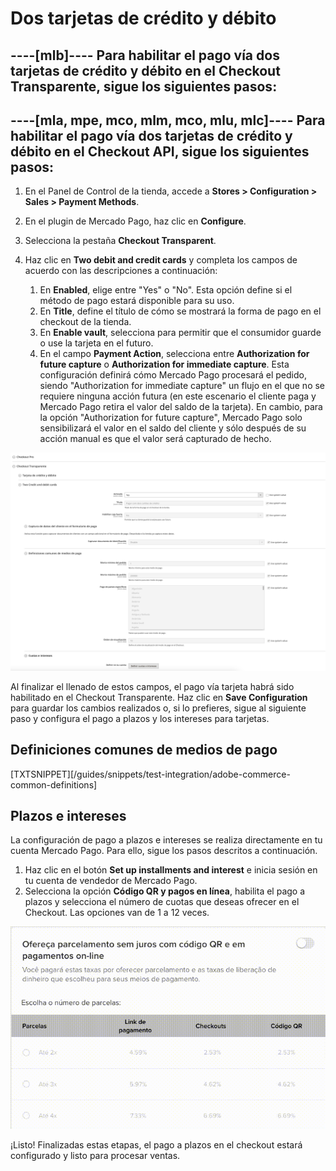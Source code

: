 # Dos tarjetas de crédito y débito
----[mlb]----
Para habilitar el pago vía dos tarjetas de crédito y débito en el Checkout Transparente, sigue los siguientes pasos:
------------

----[mla, mpe, mco, mlm, mco, mlu, mlc]----
Para habilitar el pago vía dos tarjetas de crédito y débito en el Checkout API, sigue los siguientes pasos:
------------

1. En el Panel de Control de la tienda, accede a **Stores > Configuration > Sales > Payment Methods**.
2. En el plugin de Mercado Pago, haz clic en **Configure**.
3. Selecciona la pestaña **Checkout Transparent**.
4. Haz clic en **Two debit and credit cards** y completa los campos de acuerdo con las descripciones a continuación:

    1. En **Enabled**, elige entre "Yes" o "No". Esta opción define si el método de pago estará disponible para su uso.
    2. En **Title**, define el título de cómo se mostrará la forma de pago en el checkout de la tienda.
    3. En **Enable vault**, selecciona para permitir que el consumidor guarde o use la tarjeta en el futuro.
    4. En el campo **Payment Action**, selecciona entre **Authorization for future capture** o **Authorization for immediate capture**. Esta configuración definirá cómo Mercado Pago procesará el pedido, siendo "Authorization for immediate capture" un flujo en el que no se requiere ninguna acción futura (en este escenario el cliente paga y Mercado Pago retira el valor del saldo de la tarjeta). En cambio, para la opción "Authorization for future capture", Mercado Pago solo sensibilizará el valor en el saldo del cliente y sólo después de su acción manual es que el valor será capturado de hecho.

![Two cards](/images/magento-two/dois_cartoes.png)

Al finalizar el llenado de estos campos, el pago vía tarjeta habrá sido habilitado en el Checkout Transparente. Haz clic en **Save Configuration** para guardar los cambios realizados o, si lo prefieres, sigue al siguiente paso y configura el pago a plazos y los intereses para tarjetas.


## Definiciones comunes de medios de pago

[TXTSNIPPET][/guides/snippets/test-integration/adobe-commerce-common-definitions]

## Plazos e intereses

La configuración de pago a plazos e intereses se realiza directamente en tu cuenta Mercado Pago. Para ello, sigue los pasos descritos a continuación.

1. Haz clic en el botón **Set up installments and interest** e inicia sesión en tu cuenta de vendedor de Mercado Pago.
2. Selecciona la opción **Código QR y pagos en línea**, habilita el pago a plazos y selecciona el número de cuotas que deseas ofrecer en el Checkout. Las opciones van de 1 a 12 veces.

![Installment and interest](/images/magento-two/parcelamento.gif)

¡Listo! Finalizadas estas etapas, el pago a plazos en el checkout estará configurado y listo para procesar ventas.